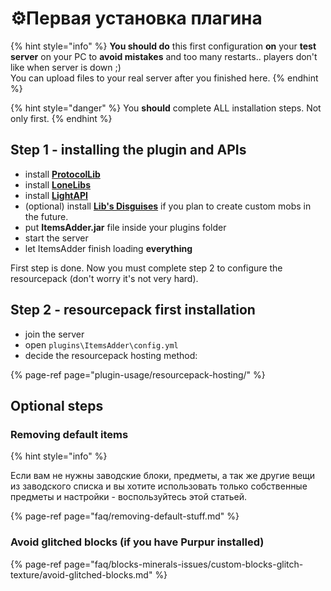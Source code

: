 # ⚙️Первая установка плагина

{% hint style="info" %}
**You should do** this first configuration **on** your **test server** on your PC to **avoid mistakes** and too many restarts.. players don't like when server is down ;\)  
You can upload files to your real server after you finished here.
{% endhint %}

{% hint style="danger" %}
You **should** complete ALL installation steps. Not only first.
{% endhint %}

## Step 1 - installing the plugin and APIs

* install [**ProtocolLib**](https://www.spigotmc.org/resources/protocollib.1997/)
* install [**LoneLibs**](https://www.spigotmc.org/resources/lonelibs.75974/)
* install [**LightAPI**](https://www.spigotmc.org/resources/lightapi-fork.48247/)
* \(optional\) install [**Lib's Disguises**](https://www.spigotmc.org/resources/libs-disguises-free.81/) if you plan to create custom mobs in the future.
* put **ItemsAdder.jar** file inside your plugins folder
* start the server
* let ItemsAdder finish loading **everything**

First step is done. Now you must complete step 2 to configure the resourcepack \(don't worry it's not very hard\).

## Step 2 - resourcepack first installation

* join the server 
* open `plugins\ItemsAdder\config.yml`
* decide the resourcepack hosting method: 

{% page-ref page="plugin-usage/resourcepack-hosting/" %}

## Optional steps

### Removing default items

{% hint style="info" %}

Если вам не нужны заводские блоки, предметы, а так же другие вещи из заводского списка и вы хотите использовать только собственные предметы и настройки - воспользуйтесь этой статьей.

{% page-ref page="faq/removing-default-stuff.md" %}

### Avoid glitched blocks \(if you have Purpur installed\)

{% page-ref page="faq/blocks-minerals-issues/custom-blocks-glitch-texture/avoid-glitched-blocks.md" %}

